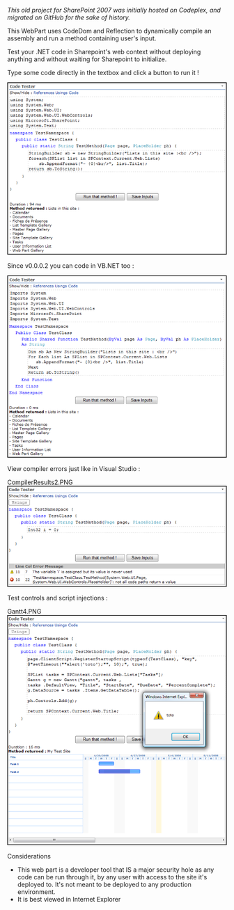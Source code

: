 *This old project for SharePoint 2007 was initially hosted on Codeplex, and migrated on GitHub for the sake of history.*

This WebPart uses CodeDom and Reflection to dynamically compile an assembly and run a method containing user's input.

Test your .NET code in Sharepoint's web context without deploying anything and without waiting for Sharepoint to initialize.

Type some code directly in the textbox and click a button to run it !

![README\CSharp.PNG](README\CSharp.PNG)

Since v0.0.0.2 you can code in VB.NET too :

![README\VB.PNG](README\VB.PNG)

View compiler errors just like in Visual Studio :

CompilerResults2.PNG
![README\CompilerResults2.PNG](README\CompilerResults2.PNG)

Test controls and script injections :

Gantt4.PNG
![README\Gantt4.PNG](README\Gantt4.PNG)

Considerations

* This web part is a developer tool that IS a major security hole as any code can be run through it, by any user with access to the site it's deployed to. It's not meant to be deployed to any production environment.
* It is best viewed in Internet Explorer